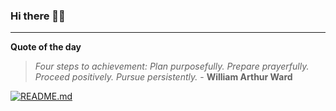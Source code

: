 ### Hi there 👋🏻


---

**Quote of the day**

> *Four steps to achievement: Plan purposefully. Prepare prayerfully. Proceed positively. Pursue persistently.* - **William Arthur Ward** 

[![README.md](https://github.com/marcolovazzano/marcolovazzano/actions/workflows/readme.yml/badge.svg?branch=main)](https://github.com/marcolovazzano/marcolovazzano/actions/workflows/readme.yml)
